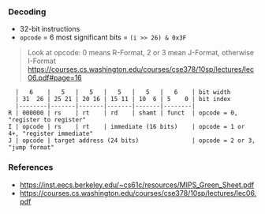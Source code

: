 ### Decoding
*   32-bit instructions
*   `opcode` = 6 most significant bits = `(i >> 26) & 0x3F`

> Look at opcode: 0 means R-Format, 2 or 3 mean J-Format, otherwise I-Format
> <https://courses.cs.washington.edu/courses/cse378/10sp/lectures/lec06.pdf#page=16>

```text
  |   6    |   5   |   5   |   5   |   5   |   6    | bit width
  | 31  26 | 25 21 | 20 16 | 15 11 | 10  6 | 5    0 | bit index
  |--------|-------|-------|-------|-------|--------|
R | 000000 | rs    | rt    | rd    | shamt | funct  | opcode = 0, "register to register"
I | opcode | rs    | rt    | immediate (16 bits)    | opcode = 1 or 4+, "register immediate"
J | opcode | target address (24 bits)               | opcode = 2 or 3, "jump format"
```

### References
*   <https://inst.eecs.berkeley.edu/~cs61c/resources/MIPS_Green_Sheet.pdf>
*   <https://courses.cs.washington.edu/courses/cse378/10sp/lectures/lec06.pdf>
